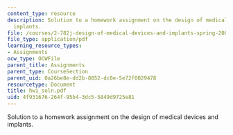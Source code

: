 ```yaml
---
content_type: resource
description: Solution to a homework assignment on the design of medical devices and
  implants.
file: /courses/2-782j-design-of-medical-devices-and-implants-spring-2006/4f931676264f95b43dc55849d9725e81_hw1_soln.pdf
file_type: application/pdf
learning_resource_types:
- Assignments
ocw_type: OCWFile
parent_title: Assignments
parent_type: CourseSection
parent_uid: 0a26be8e-dd2b-8852-dc0e-5e72f0029478
resourcetype: Document
title: hw1_soln.pdf
uid: 4f931676-264f-95b4-3dc5-5849d9725e81
---
```

Solution to a homework assignment on the design of medical devices and implants.


